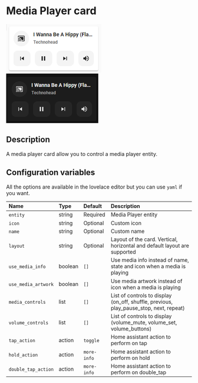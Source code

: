 # Media Player card

![Media Player light](../images/media-player-light.png)
![Media Player dark](../images/media-player-dark.png)

## Description

A media player card allow you to control a media player entity.

## Configuration variables

All the options are available in the lovelace editor but you can use `yaml` if you want.

| Name                | Type    | Default     | Description                                                                            |
| :------------------ | :------ | :---------- | :------------------------------------------------------------------------------------- |
| `entity`            | string  | Required    | Media Player entity                                                                    |
| `icon`              | string  | Optional    | Custom icon                                                                            |
| `name`              | string  | Optional    | Custom name                                                                            |
| `layout`            | string  | Optional    | Layout of the card. Vertical, horizontal and default layout are supported              |
| `use_media_info`    | boolean | `[]`        | Use media info instead of name, state and icon when a media is playing                 |
| `use_media_artwork` | boolean | `[]`        | Use media artwork instead of icon when a media is playing                              |
| `media_controls`    | list    | `[]`        | List of controls to display (on_off, shuffle, previous, play_pause_stop, next, repeat) |
| `volume_controls`   | list    | `[]`        | List of controls to display (volume_mute, volume_set, volume_buttons)                  |
| `tap_action`        | action  | `toggle`    | Home assistant action to perform on tap                                                |
| `hold_action`       | action  | `more-info` | Home assistant action to perform on hold                                               |
| `double_tap_action` | action  | `more-info` | Home assistant action to perform on double_tap                                         |
